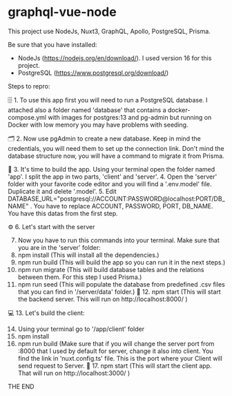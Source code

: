 # graphql-vue-node
This project use NodeJs, Nuxt3, GraphQL, Apollo, PostgreSQL, Prisma. 

Be sure that you have installed:
- NodeJs (https://nodejs.org/en/download/). I used version 16 for this project.
- PostgreSQL (https://www.postgresql.org/download/)

Steps to repro:

🗄 1. To use this app first you will need to run a PostgreSQL database. I attached also a folder named 'database' that contains a docker-compose.yml with images for postgres:13 and pg-admin but running on Docker with low memory you may have problems with seeding.

🗂 2. Now use pgAdmin to create a new database. Keep in mind the credentials, you will need them to set up the connection link. Don't mind the database structure now, you will have a command to migrate it from Prisma.

🔧 3. It's time to build the app. Using your terminal open the folder named 'app'. I split the app in two parts, 'client' and 'server'.
   4. Open the 'server' folder with your favorite code editor and you will find a '.env.model' file. Duplicate it and delete '.model'. 
   5. Edit DATABASE_URL="postgresql://ACCOUNT:PASSWORD@localhost:PORT/DB_NAME" . You have to replace ACCOUNT, PASSWORD, PORT, DB_NAME. You have this datas from the first step.
   
 ⚙️ 6. Let's start with the server
 
   7. Now you have to run this commands into your terminal. Make sure that you are in the 'server' folder:
   8. npm install (This will install all the dependencies.)
   9. npm run build (This will build the app so you can run it in the next steps.)
   10. npm run migrate (This will build database tables and the relations between them. For this step I used Prisma.)
   11. npm run seed (This will populate the database from predefined .csv files that you can find in '/server/data' folder.)
🚀 12. npm start (This will start the backend server. This will run on http://localhost:8000/ )

💻 13. Let's build the client:

   14. Using your terminal go to '/app/client' folder
   15. npm install
   16. npm run build (Make sure that if you will change the server port from :8000 that I used by default for server, change it also into client. You find the link in 'nuxt.config.ts' file. This is the port where your Client will send request to Server.
🚀 17. npm start (This will start the client app. That will run on http://localhost:3000/ )
     
 
  THE END
 

    


